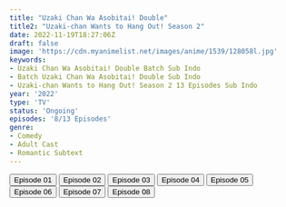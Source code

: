 ```yaml
---
title: "Uzaki Chan Wa Asobitai! Double"
title2: "Uzaki-chan Wants to Hang Out! Season 2"
date: 2022-11-19T18:27:06Z
draft: false
image: 'https://cdn.myanimelist.net/images/anime/1539/128058l.jpg'
keywords:
- Uzaki Chan Wa Asobitai! Double Batch Sub Indo
- Batch Uzaki Chan Wa Asobitai! Double Sub Indo
- Uzaki-chan Wants to Hang Out! Season 2 13 Episodes Sub Indo
year: '2022'
type: 'TV'
status: 'Ongoing'
episodes: '8/13 Episodes'
genre:
- Comedy
- Adult Cast
- Romantic Subtext
---
```


<div class="d-g gg-5 gtc-r ai-c">
<button onclick="window.open('?arc=zcY6YmjZ6g_20221002/1/MP4/Kuramanime-UZKWA_S2-01-480p-Doro','_blank')">Episode 01</button>
<button onclick="window.open('?arc=x1E0hOTeaE_20221009/2/MP4/Kuramanime-UZKWA_S2-02-480p-Doro','_blank')">Episode 02</button>
<button onclick="window.open('?arc=JqelFHMhyq_20221016/3/MP4/Kuramanime-UZKWA_S2-03-480p-Doro','_blank')">Episode 03</button>
<button onclick="window.open('?arc=obksu0YET5_20221023/4/MP4/Kuramanime-UZKWA_S2-04-480p-Doro','_blank')">Episode 04</button>
<button onclick="window.open('?arc=20221030_Kusagiri-asia-Uzaki-chan-S2-05-480p-mp4/Kusagiri.asia_Uzaki-chan.S2--05_480p','_blank')">Episode 05</button>
<button onclick="window.open('?arc=20221105_Kusagiri-asia-Uzaki-chan-S2-06-480p-mp4/Kusagiri.asia_Uzaki-chan.S2--06_480p','_blank')">Episode 06</button>
<button onclick="window.open('?arc=20221112_Kusagiri-asia-Uzaki-chan-S2-07-480p-mp4/Kusagiri.asia_Uzaki-chan.S2--07_480p','_blank')">Episode 07</button>
<button onclick="window.open('?arc=20221119_Kusagiri-asia-Uzaki-chan-S2-08-480p-mp4/Kusagiri.asia_Uzaki-chan.S2--08_480p','_blank')">Episode 08</button>
</div>